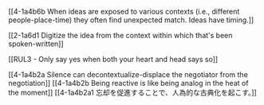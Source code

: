 [[4-1a4b6b When ideas are exposed to various contexts (i.e., different people-place-time) they often find unexpected match. Ideas have timing.]]

[[2-1a6d1 Digitize the idea from the context within which that's been spoken-written]]

[[RUL3 - Only say yes when both your heart and head says so]]

[[4-1a4b2a Silence can decontextualize-displace the negotiator from the negotiation]]
[[4-1a4b2b Being reactive is like being analog in the heat of the moment]]
[[4-1a4b2a1 忘却を促進することで、人為的な古典化を起こす。]]

